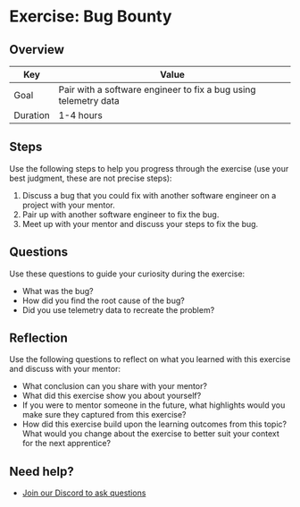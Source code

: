 # Exercise: Bug Bounty

## Overview

| Key | Value |
| --- | --- |
| Goal | Pair with a software engineer to fix a bug using telemetry data |
| Duration | 1-4 hours |

## Steps

Use the following steps to help you progress through the exercise (use your best judgment, these are not precise steps):

1. Discuss a bug that you could fix with another software engineer on a project with your mentor. 
2. Pair up with another software engineer to fix the bug. 
3. Meet up with your mentor and discuss your steps to fix the bug. 
## Questions

Use these questions to guide your curiosity during the exercise:

- What was the bug?
- How did you find the root cause of the bug?
- Did you use telemetry data to recreate the problem?

## Reflection

Use the following questions to reflect on what you learned with this exercise and discuss with your mentor:

- What conclusion can you share with your mentor?
- What did this exercise show you about yourself?
- If you were to mentor someone in the future, what highlights would you make sure they captured from this exercise? 
- How did this exercise build upon the learning outcomes from this topic? What would you change about the exercise to better suit your context for the next apprentice?

## Need help?

- [Join our Discord to ask questions](https://discord.gg/bDVYvG3Czd)
